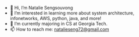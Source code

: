 - 👋 Hi, I’m Natalie Sengsouvong
- 👀 I’m interested in learning more about system architecture, infonetworks, AWS, python, java, and more!
- 🌱 I’m currently majoring in CS at Georgia Tech.
- 📫 How to reach me: natalieseng72@gmail.com

<!---
natalieseng/natalieseng is a ✨ special ✨ repository because its `README.md` (this file) appears on your GitHub profile.
You can click the Preview link to take a look at your changes.
--->
